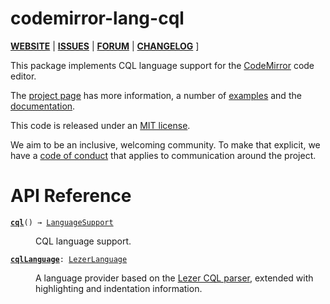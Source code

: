 <!-- NOTE: README.md is generated from src/README.md -->

# codemirror-lang-cql

 [**WEBSITE**](https://codemirror.net/) | [**ISSUES**](https://github.com/codemirror/dev/issues) | [**FORUM**](https://discuss.codemirror.net/c/next/) | [**CHANGELOG**](https://github.com/TravisYeah/lang-r/blob/main/CHANGELOG.md) ]

This package implements CQL language support for the
[CodeMirror](https://codemirror.net/) code editor.

The [project page](https://codemirror.net/) has more information, a
number of [examples](https://codemirror.net/examples/) and the
[documentation](https://codemirror.net/docs/).

This code is released under an
[MIT license](https://github.com/TravisYeah/lang-cql/blob/master/LICENSE).

We aim to be an inclusive, welcoming community. To make that explicit,
we have a [code of
conduct](http://contributor-covenant.org/version/1/1/0/) that applies
to communication around the project.

# API Reference

<dl>
<dt id="user-content-cql">
  <code><strong><a href="#user-content-cql">cql</a></strong>() → <a href="https://codemirror.net/docs/ref#language.LanguageSupport">LanguageSupport</a></code></dt>

<dd><p>CQL language support.</p>
</dd>
<dt id="user-content-cqllanguage">
  <code><strong><a href="#user-content-cqllanguage">cqlLanguage</a></strong>: <a href="https://codemirror.net/docs/ref#language.LezerLanguage">LezerLanguage</a></code></dt>

<dd><p>A language provider based on the <a href="https://github.com/TravisYeah/lezer-cql">Lezer CQL
parser</a>, extended with
highlighting and indentation information.</p>
</dd>
</dl>
